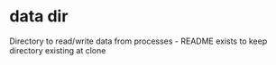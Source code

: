# data dir

Directory to read/write data from processes - README exists to keep directory existing at clone
